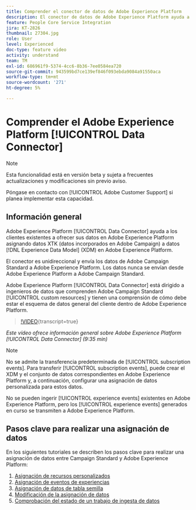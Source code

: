 ```yaml
---
title: Comprender el conector de datos de Adobe Experience Platform
description: El conector de datos de Adobe Experience Platform ayuda a los clientes existentes a ofrecer sus datos en Adobe Experience Platform asignando datos XTK (datos incorporados en Campaign) a datos del modelo de datos de experiencia (XDM) en Adobe Experience Platform.
feature: People Core Service Integration
jira: KT-2826
thumbnail: 27304.jpg
role: User
level: Experienced
doc-type: feature video
activity: understand
team: TM
exl-id: 686961f9-5374-4cc6-8b36-7ee0584ea720
source-git-commit: 943599bd7ce139ef846f093ebda9084a91550aca
workflow-type: tm+mt
source-wordcount: '271'
ht-degree: 5%

---
```


# Comprender el Adobe Experience Platform [!UICONTROL Data Connector]

>[!NOTE]
>
>Esta funcionalidad está en versión beta y sujeta a frecuentes actualizaciones y modificaciones sin previo aviso.
>
>Póngase en contacto con [!UICONTROL Adobe Customer Support] si planea implementar esta capacidad.

## Información general

Adobe Experience Platform [!UICONTROL Data Connector] ayuda a los clientes existentes a ofrecer sus datos en Adobe Experience Platform asignando datos XTK (datos incorporados en Adobe Campaign) a datos [!DNL Experience Data Model] (XDM) en Adobe Experience Platform.

El conector es unidireccional y envía los datos de Adobe Campaign Standard a Adobe Experience Platform. Los datos nunca se envían desde Adobe Experience Platform a Adobe Campaign Standard.

Adobe Experience Platform [!UICONTROL Data Connector] está dirigido a ingenieros de datos que comprenden Adobe Campaign Standard [!UICONTROL custom resources] y tienen una comprensión de cómo debe estar el esquema de datos general del cliente dentro de Adobe Experience Platform.

>[!VIDEO](https://video.tv.adobe.com/v/34374?learn=on&captions=spa){transcript=true}

*Este vídeo ofrece información general sobre Adobe Experience Platform [!UICONTROL Data Connector] (9:35 min)*

>[!NOTE]
>
>No se admite la transferencia predeterminada de [!UICONTROL subscription events]. Para transferir [!UICONTROL subscription events], puede crear el XDM y el conjunto de datos correspondientes en Adobe Experience Platform y, a continuación, configurar una asignación de datos personalizada para estos datos.
>
>No se pueden ingerir [!UICONTROL experience events] existentes en Adobe Experience Platform, pero los [!UICONTROL experience events] generados en curso se transmiten a Adobe Experience Platform.

## Pasos clave para realizar una asignación de datos

En los siguientes tutoriales se describen los pasos clave para realizar una asignación de datos entre Campaign Standard y Adobe Experience Platform:

1. [Asignación de recursos personalizados](/help/administrating/adobe-experience-platform-data-connector/mapping-custom-resources.md)
2. [Asignación de eventos de experiencias](/help/administrating/adobe-experience-platform-data-connector/mapping-experience-events.md)
3. [Asignación de datos de tabla semilla](/help/administrating/adobe-experience-platform-data-connector/mapping-seed-table-data.md)
4. [Modificación de la asignación de datos](/help/administrating/adobe-experience-platform-data-connector/modifying-data-mapping.md)
5. [Comprobación del estado de un trabajo de ingesta de datos](/help/administrating/adobe-experience-platform-data-connector/checking-status-of-data-ingestion-jobs.md)

